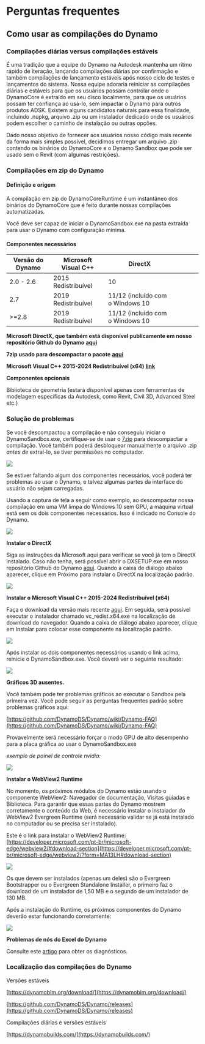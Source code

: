 # Perguntas frequentes

## Como usar as compilações do Dynamo

### Compilações diárias versus compilações estáveis

É uma tradição que a equipe do Dynamo na Autodesk mantenha um ritmo rápido de iteração, lançando compilações diárias por confirmação e também compilações de lançamento estáveis ​​após nosso ciclo de testes e lançamentos do sistema. Nossa equipe adoraria reiniciar as compilações diárias e estáveis ​​para que os usuários possam controlar onde o DynamoCore é extraído em seu disco localmente, para que os usuários possam ter confiança ao usá-lo, sem impactar o Dynamo para outros produtos ADSK. Existem alguns candidatos naturais para essa finalidade, incluindo .nupkg, arquivo .zip ou um instalador dedicado onde os usuários podem escolher o caminho de instalação ou outras opções.

Dado nosso objetivo de fornecer aos usuários nosso código mais recente da forma mais simples possível, decidimos entregar um arquivo .zip contendo os binários do DynamoCore e o Dynamo Sandbox que pode ser usado sem o Revit (com algumas restrições).

### Compilações em zip do Dynamo

#### Definição e origem

A compilação em zip do DynamoCoreRuntime é um instantâneo dos binários do DynamoCore que é feito durante nossas compilações automatizadas.

Você deve ser capaz de iniciar o DynamoSandbox.exe na pasta extraída para usar o Dynamo com configuração mínima.

#### Componentes necessários

| Versão do Dynamo | Microsoft Visual C++ | DirectX                          |   |   |   |   |
| --------------   | -------------------- | -------------------------------  | - | - | - | - |
| 2.0 - 2.6        | 2015 Redistribuível  | 10                               |   |   |   |   | 
| 2.7              | 2019 Redistribuível  | 11/12 (incluído com o Windows 10 |   |   |   |   | 
| >=2.8            | 2019 Redistribuível  | 11/12 (incluído com o Windows 10 |   |   |   |   |

**Microsoft DirectX, que também está disponível publicamente em nosso repositório Github do Dynamo** [**aqui**](https://github.com/DynamoDS/Dynamo/tree/master/tools/install/Extra/DirectX)

**7zip usado para descompactar o pacote** [**aqui**](https://7zip.rnbastos.com/download.html)

**Microsoft Visual C++ 2015-2024 Redistribuível (x64)** [**link**](https://aka.ms/vs/17/release/vc_redist.x64.exe)

**Componentes opcionais**

Biblioteca de geometria (estará disponível apenas com ferramentas de modelagem específicas da Autodesk, como Revit, Civil 3D, Advanced Steel etc.)

### Solução de problemas

Se você descompactou a compilação e não conseguiu iniciar o DynamoSandbox.exe, certifique-se de usar o [7zip](https://7zip.rnbastos.com/download.html) para descompactar a compilação. Você também poderá desbloquear manualmente o arquivo .zip _antes de_ extraí-lo, se tiver permissões no computador.

![](images/a-7/dynamo-builds-1.png)

Se estiver faltando algum dos componentes necessários, você poderá ter problemas ao usar o Dynamo, e talvez algumas partes da interface do usuário não sejam carregadas.

Usando a captura de tela a seguir como exemplo, ao descompactar nossa compilação em uma VM limpa do Windows 10 sem GPU, a máquina virtual está sem os dois componentes necessários. Isso é indicado no Console do Dynamo.

![](images/a-7/dynamo-builds-2.png)

**Instalar o DirectX**

Siga as instruções da Microsoft aqui para verificar se você já tem o DirectX instalado. Caso não tenha, será possível abrir o DXSETUP.exe em nosso repositório Github do Dynamo [aqui](https://github.com/DynamoDS/Dynamo/tree/master/tools/install/Extra/DirectX). Quando a caixa de diálogo abaixo aparecer, clique em Próximo para instalar o DirectX na localização padrão.

![](images/a-7/dynamo-builds-3.png)

**Instalar o Microsoft Visual C++ 2015-2024 Redistribuível (x64)**

Faça o download da versão mais recente [aqui](https://aka.ms/vs/17/release/vc_redist.x64.exe). Em seguida, será possível executar o instalador chamado vc_redist.x64.exe na localização de download do navegador. Quando a caixa de diálogo abaixo aparecer, clique em Instalar para colocar esse componente na localização padrão.

![](images/a-7/dynamo-builds-4.png)

Após instalar os dois componentes necessários usando o link acima, reinicie o DynamoSandbox.exe. Você deverá ver o seguinte resultado:

![](images/a-7/dynamo-builds-5.png)

**Gráficos 3D ausentes.**

Você também pode ter problemas gráficos ao executar o Sandbox pela primeira vez. Você pode seguir as perguntas frequentes padrão sobre problemas gráficos aqui:

[https://github.com/DynamoDS/Dynamo/wiki/Dynamo-FAQ](https://github.com/DynamoDS/Dynamo/wiki/Dynamo-FAQ)

Provavelmente será necessário forçar o modo GPU de alto desempenho para a placa gráfica ao usar o DynamoSandbox.exe

_exemplo de painel de controle nvidia:_

![](images/a-7/dynamo-builds-6.png)

**Instalar o WebView2 Runtime**

No momento, os próximos módulos do Dynamo estão usando o componente WebView2: Navegador de documentação, Visitas guiadas e Biblioteca. Para garantir que essas partes do Dynamo mostrem corretamente o conteúdo da Web, é necessário instalar o instalador do WebView2 Evergreen Runtime (será necessário validar se já está instalado no computador ou se precisa ser instalado).

Este é o link para instalar o WebView2 Runtime: [https://developer.microsoft.com/pt-br/microsoft-edge/webview2/#download-section](https://developer.microsoft.com/pt-br/microsoft-edge/webview2/?form=MA13LH#download-section)

![](images/a-7/dynamo-builds-7.png)

Os que devem ser instalados (apenas um deles) são o Evergreen Bootstrapper ou o Evergreen Standalone Installer, o primeiro faz o download de um instalador de 1,50 MB e o segundo de um instalador de 130 MB.

Após a instalação do Runtime, os próximos componentes do Dynamo deverão estar funcionando corretamente:

![](images/a-7/dynamo-builds-8.png)

**Problemas de nós do Excel do Dynamo**

Consulte este [artigo](https://www.autodesk.com/br/support/technical/article/caas/sfdcarticles/sfdcarticles/PTB/Warning-Data-ImportExcel-operation-failed-Could-not-load-file-or-assembly-Microsoft-Office-Interop-Excel-when-running-the-Dynamo-script-in-Revit.html) para obter os diagnósticos.

### Localização das compilações do Dynamo

Versões estáveis

[https://dynamobim.org/download/](https://dynamobim.org/download/)

[https://github.com/DynamoDS/Dynamo/releases](https://github.com/DynamoDS/Dynamo/releases)

Compilações diárias e versões estáveis

[https://dynamobuilds.com/](https://dynamobuilds.com/)
